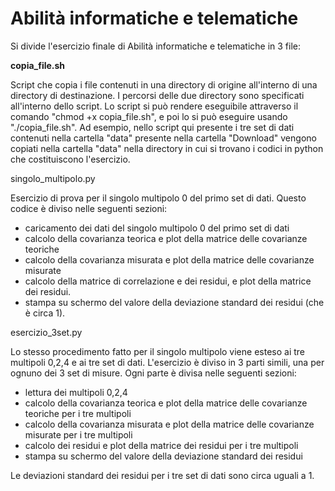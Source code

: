 # Abilità informatiche e telematiche
Si divide l'esercizio finale di Abilità informatiche e telematiche in 3 file:

**copia_file.sh**

Script che copia i file contenuti in una directory di origine all'interno di una directory di destinazione. I percorsi delle due directory sono specificati all'interno dello script.
Lo script si può rendere eseguibile attraverso il comando "chmod +x copia_file.sh", e poi lo si può eseguire usando "./copia_file.sh".
Ad esempio, nello script qui presente i tre set di dati contenuti nella cartella "data" presente nella cartella "Download" vengono copiati nella cartella "data" nella directory in cui si trovano i codici in python che costituiscono l'esercizio.



singolo_multipolo.py

Esercizio di prova per il singolo multipolo 0 del primo set di dati.
Questo codice è diviso nelle seguenti sezioni:
- caricamento dei dati del singolo multipolo 0 del primo set di dati
- calcolo della covarianza teorica e plot della matrice delle covarianze teoriche 
- calcolo della covarianza misurata e plot della matrice delle covarianze misurate
- calcolo della matrice di correlazione e dei residui, e plot della matrice dei residui.
- stampa su schermo del valore della deviazione standard dei residui (che è circa 1).



esercizio_3set.py

Lo stesso procedimento fatto per il singolo multipolo viene esteso ai tre multipoli 0,2,4 e ai tre set di dati.
L'esercizio è diviso in 3 parti simili, una per ognuno dei 3 set di misure. Ogni parte è divisa nelle seguenti sezioni:
- lettura dei multipoli 0,2,4
- calcolo della covarianza teorica e plot della matrice delle covarianze teoriche per i tre multipoli
- calcolo della covarianza misurata e plot della matrice delle covarianze misurate per i tre multipoli
- calcolo dei residui e plot della matrice dei residui per i tre multipoli
- stampa su schermo del valore della deviazione standard dei residui

Le deviazioni standard dei residui per i tre set di dati sono circa uguali a 1.
